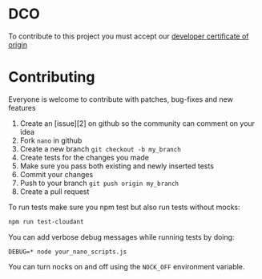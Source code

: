 # DCO

To contribute to this project you must accept our [developer certificate of origin](https://github.com/dscape/nano/blob/master/README.md)

# Contributing

Everyone is welcome to contribute with patches, bug-fixes and new features

1. Create an [issue][2] on github so the community can comment on your idea
2. Fork `nano` in github
3. Create a new branch `git checkout -b my_branch`
4. Create tests for the changes you made
5. Make sure you pass both existing and newly inserted tests
6. Commit your changes
7. Push to your branch `git push origin my_branch`
8. Create a pull request

To run tests make sure you npm test but also run tests without mocks:

``` sh
npm run test-cloudant
```

You can add verbose debug messages while running tests by doing:

```
DEBUG=* node your_nano_scripts.js
```

You can turn nocks on and off using the `NOCK_OFF` environment variable.

[issues]: http://github.com/cloudant/nodejs-cloudant/issues
